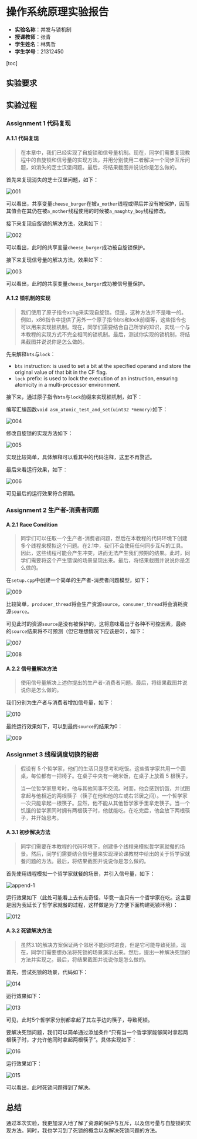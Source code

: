 # 操作系统原理实验报告

- **实验名称**：并发与锁机制
- **授课教师**：张青
- **学生姓名**：林隽哲
- **学生学号**：21312450

[toc]

## 实验要求

## 实验过程

### Assignment 1 代码复现

#### A.1.1 代码复现

> 在本章中，我们已经实现了自旋锁和信号量机制。现在，同学们需要复现教程中的自旋锁和信号量的实现方法，并用分别使用二者解决一个同步互斥问题，如消失的芝士汉堡问题。最后，将结果截图并说说你是怎么做的。

首先来复现消失的芝士汉堡问题，如下：

![001](./Assignment1/A.1.1/img/001.png)

可以看出，共享变量`cheese_burger`在被`a_mother`线程或得后并没有被保护，因而其值会在其仍在被`a_mother`线程使用的时候被`a_naughty_boy`线程修改。

接下来复现自旋锁的解决方法，效果如下：

![002](./Assignment1/A.1.1/img/002.png)

可以看出，此时的共享变量`cheese_burger`成功被自旋锁保护。

接下来复现信号量的解决方法，效果如下：

![003](./Assignment1/A.1.1/img/003.png)

可以看出，此时的共享变量`cheese_burger`成功被信号量保护。


#### A.1.2 锁机制的实现

> 我们使用了原子指令xchg来实现自旋锁。但是，这种方法并不是唯一的。例如，x86指令中提供了另外一个原子指令bts和lock前缀等，这些指令也可以用来实现锁机制。现在，同学们需要结合自己所学的知识，实现一个与本教程的实现方式不完全相同的锁机制。最后，测试你实现的锁机制，将结果截图并说说你是怎么做的。

先来解释`bts`与`lock`：

- `bts` instruction: is used to set a bit at the specified operand and store the original value of that bit in the CF flag.
- `lock` prefix: is used to lock the execution of an instruction, ensuring atomicity in a multi-processor environment.

接下来，通过原子指令`bts`与`lock`前缀来实现锁机制，如下：

编写汇编函数`void asm_atomic_test_and_set(uint32 *memory)`如下：

![004](./Assignment1/A.1.2/img/004.png)

修改自旋锁的实现方法如下：

![005](./Assignment1/A.1.2/img/005.png)

实现比较简单，具体解释可以看其中的代码注释，这里不再赘述。

最后来看运行效果，如下：

![006](./Assignment1/A.1.2/img/006.png)

可见最后的运行效果符合预期。


### Assignment 2 生产者-消费者问题

#### A.2.1 Race Condition

> 同学们可以任取一个生产者-消费者问题，然后在本教程的代码环境下创建多个线程来模拟这个问题。在2.1中，我们不会使用任何同步互斥的工具。因此，这些线程可能会产生冲突，进而无法产生我们预期的结果。此时，同学们需要将这个产生错误的场景呈现出来。最后，将结果截图并说说你是怎么做的。

在`setup.cpp`中创建一个简单的生产者-消费者问题模型，如下：

![009](./Assignment2/A.2.1/img/009.png)

比较简单，`producer_thread`将会生产资源`source`，`consumer_thread`将会消耗资源`source`。

可见此时的资源`source`是没有被保护的，这将意味着出于各种不可控因素，最终的`source`结果将不可预测（但它理想情况下应该是0），如下：

![007](./Assignment2/A.2.1/img/007.png)

![008](./Assignment2/A.2.1/img/008.png)

#### A.2.2 信号量解决方法

> 使用信号量解决上述你提出的生产者-消费者问题。最后，将结果截图并说说你是怎么做的。

我们分别为生产者与消费者增加信号量，如下：

![010](./Assignment2/A.2.2/img/011.png)

最终运行效果如下，可以到最终`source`的结果为0：

![009](./Assignment2/A.2.2/img/010.png)

### Assignmet 3 线程调度切换的秘密

> 假设有 5 个哲学家，他们的生活只是思考和吃饭。这些哲学家共用一个圆桌，每位都有一把椅子。在桌子中央有一碗米饭，在桌子上放着 5 根筷子。
>
> 当一位哲学家思考时，他与其他同事不交流。时而，他会感到饥饿，并试图拿起与他相近的两根筷子（筷子在他和他的左或右邻居之间）。一个哲学家一次只能拿起一根筷子。显然，他不能从其他哲学家手里拿走筷子。当一个饥饿的哲学家同时拥有两根筷子时，他就能吃。在吃完后，他会放下两根筷子，并开始思考。

#### A.3.1 初步解决方法

> 同学们需要在本教程的代码环境下，创建多个线程来模拟哲学家就餐的场景。然后，同学们需要结合信号量来实现理论课教材中给出的关于哲学家就餐问题的方法。最后，将结果截图并说说你是怎么做的。

首先使用线程模拟一个哲学家就餐的场景，并引入信号量，如下：

![append-1](./Assignment3/A.3.1/img/append-1.png)

运行效果如下（此处可能看上去有点奇怪，毕竟一直只有一个哲学家在吃。这主要是因为我延长了哲学家就餐的过程，这样做是为了方便下面构建死锁环境）：

![012](./Assignment3/A.3.1/img/012.png)

#### A.3.2 死锁解决方法

> 虽然3.1的解决方案保证两个邻居不能同时进食，但是它可能导致死锁。现在，同学们需要想办法将死锁的场景演示出来。然后，提出一种解决死锁的方法并实现之。最后，将结果截图并说说你是怎么做的。

首先，尝试死锁的场景，代码如下：

![014](./Assignment3/A.3.2/img/014.png)

运行效果如下：

![013](./Assignment3/A.3.2/img/013.png)

可见，此时5个哲学家分别都拿起了其左手边的筷子，导致死锁。

要解决死锁问题，我们可以简单通过添加条件“只有当一个哲学家能够同时拿起两根筷子时，才允许他同时拿起两根筷子”。具体实现如下：

![016](./Assignment3/A.3.2/img/016.png)

运行效果如下：

![015](./Assignment3/A.3.2/img/015.png)

可以看出，此时死锁问题得到了解决。


## 总结

通过本次实验，我更加深入地了解了资源的保护与互斥，以及信号量与自旋锁的实现方法。同时，我也学习到了死锁的概念以及解决死锁问题的方法。